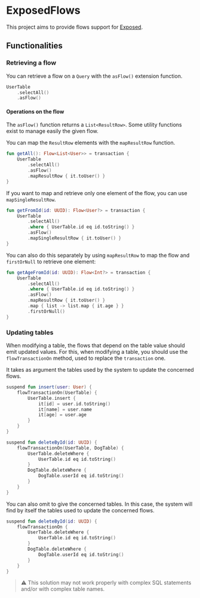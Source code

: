 # ExposedFlows

This project aims to provide flows support for [Exposed](https://github.com/JetBrains/Exposed).

## Functionalities

### Retrieving a flow

You can retrieve a flow on a `Query` with the `asFlow()` extension function.
```kotlin
UserTable
    .selectAll()
    .asFlow()
```
#### Operations on the flow

The `asFlow()` function returns a `List<ResultRow>`.
Some utility functions exist to manage easily the given flow.

You can map the `ResultRow` elements with the `mapResultRow` function.

```kotlin
fun getAll(): Flow<List<User>> = transaction {
    UserTable
        .selectAll()
        .asFlow()
        .mapResultRow { it.toUser() }
}
```

If you want to map and retrieve only one element of the flow, you can use `mapSingleResultRow`.

```kotlin
fun getFromId(id: UUID): Flow<User?> = transaction {
    UserTable
        .selectAll()
        .where { UserTable.id eq id.toString() }
        .asFlow()
        .mapSingleResultRow { it.toUser() }
}
```

You can also do this separately by using `mapResultRow` to map the flow and `firstOrNull` to retrieve one element:
```kotlin
fun getAgeFromId(id: UUID): Flow<Int?> = transaction {
    UserTable
        .selectAll()
        .where { UserTable.id eq id.toString() }
        .asFlow()
        .mapResultRow { it.toUser() }
        .map { list -> list.map { it.age } }
        .firstOrNull()
}
```


### Updating tables

When modifying a table, the flows that depend on the table value should emit updated values.
For this, when modifying a table, you should use the `flowTransactionOn` method, used to replace the `transaction` one.

It takes as argument the tables used by the system to update the concerned flows.
```kotlin
suspend fun insert(user: User) {
    flowTransactionOn(UserTable) {
        UserTable.insert {
            it[id] = user.id.toString()
            it[name] = user.name
            it[age] = user.age
        }
    }
}
```
```kotlin
suspend fun deleteById(id: UUID) {
    flowTransactionOn(UserTable, DogTable) {
        UserTable.deleteWhere {
            UserTable.id eq id.toString()
        }
        DogTable.deleteWhere {
            DogTable.userId eq id.toString()
        }
    }
}
```
You can also omit to give the concerned tables.
In this case, the system will find by itself the tables used to update the concerned flows.

```kotlin
suspend fun deleteById(id: UUID) {
    flowTransactionOn {
        UserTable.deleteWhere {
            UserTable.id eq id.toString()
        }
        DogTable.deleteWhere {
            DogTable.userId eq id.toString()
        }
    }
}
```

> :warning: This solution may not work properly with complex SQL statements and/or with complex table names.